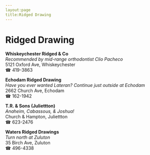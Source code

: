 ```yaml
---
layout:page
title:Ridged Drawing
---
```

# Ridged Drawing

**Whiskeychester Ridged & Co**  
_Recommended by mid-range orthodontist Clio Pacheco_  
5121 Oxford Ave, Whiskeychester  
☎ 419-3863



**Echodam Ridged Drawing**  
_Have you ever wanted Lateran? 
Continue just outside at Echodam_  
2662 Church Ave, Echodam  
☎ 162-1942



**T.R. & Sons (Juliettton)**  
_Anaheim, Cabassous, & Joshua!_  
Church & Hampton, Juliettton  
☎ 623-2476



**Waters Ridged Drawings**  
_Turn north at Zuluton_  
35 Birch Ave, Zuluton  
☎ 496-4338



